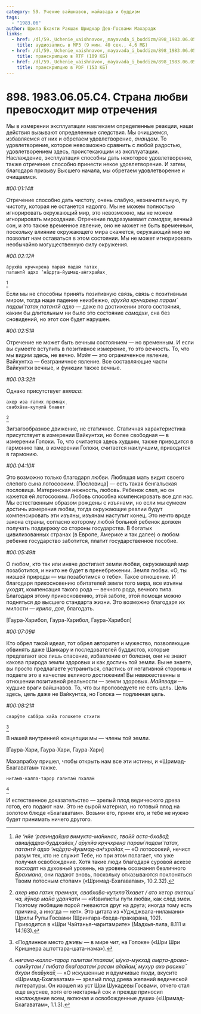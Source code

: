 ```yaml
---
category: 59. Учение вайшнавов, майавада и буддизм
tags:
  - "1983.06"
author: Шрила Бхакти Ракшак Шридхар Дев-Госвами Махарадж
links:
  - href: /dl/59._Uchenie_vaishnavov,_mayavada_i_buddizm/898_1983.06.05.C4_SridharMj_Strana_lubvi_prevoshodit_mir_otrecheniya.mp3
    title: аудиозапись в MP3 (9 мин. 40 сек., 4,6 МБ)
  - href: /dl/59._Uchenie_vaishnavov,_mayavada_i_buddizm/898_1983.06.05.C4_SridharMj_Strana_lubvi_prevoshodit_mir_otrecheniya.rtf
    title: транскрипцию в RTF (109 КБ)
  - href: /dl/59._Uchenie_vaishnavov,_mayavada_i_buddizm/898_1983.06.05.C4_SridharMj_Strana_lubvi_prevoshodit_mir_otrecheniya.pdf
    title: транскрипцию в PDF (153 КБ)
---
```


# 898. 1983.06.05.C4. Страна любви превосходит мир отречения

Мы в измерении эксплуатации навлекаем определенные реакции, наши действия вызывают определенные следствия. Мы очищаемся, избавляемся от них и обретаем удовлетворение, *анандам*. То удовлетворение, которое невозможно сравнить с любой радостью, удовлетворением здесь, проистекающим из эксплуатации. Наслаждение, эксплуатация способны дать некоторое удовлетворение, также отречение способно принести некое удовлетворение. И затем, благодаря призыву Высшего начала, мы обретаем удовлетворение и очищаемся.

*#00:01:14#*

Отречение способно дать чистоту, очень слабую, незначительную, ту чистоту, которая не останется надолго. Мы не можем полностью игнорировать окружающий мир, это невозможно, мы не можем игнорировать мироздание. Отречение подразумевает *самадхи*, вечный сон, и это также временное явление, оно не может не быть временным, поскольку влияние окружающего мира скажется, окружающий мир не позволит нам оставаться в этом состоянии. Мы не может игнорировать необычайно могущественную силу окружения.

*#00:02:12#*

    а̄рухйа кр̣ччхрен̣а парам̇ падам̇ татах̣
    патантй адхо ‘на̄др̣та-йушмад-ан̇гхрайах̣
[^_ftn1]

Если мы не способны принять позитивную связь, связь с позитивным миром, тогда наше падение неизбежно, *а̄рухйа кр̣ччхрен̣а парам̇ падам̇ татах̣ патантй адхо* — даже по достижении этого состояния, каким бы длительным ни было это состояние *самадхи*, сна без сновидений, но этот сон будет нарушен.

*#00:02:51#*

Отречение не может быть вечным состоянием — но временным. И если вы сумеете вступить в позитивное измерение, то это вечность. То, что мы видим здесь, не вечно. *Майя* — это ограниченное явление, Вайкунтха — безграничное явление. Все составляющие части Вайкунтхи вечные, и функции также вечные.

*#00:03:32#*

Однако присутствует *виласа*:

    ахер ива гатих̣ премн̣ах̣
    свабха̄ва-кут̣ила̄ бхавет
[^_ftn2]

Зигзагообразное движение, не статичное. Статичная характеристика присутствует в измерении Вайкунтхи, но более свободная — в измерении Голоки. То, что считается здесь худшим, также приводится в гармонию там, в измерении Голоки, считается наилучшим, приводится в гармонию.

*#00:04:10#*

Это возможно только благодаря любви. Любящая мать видит своего слепого сына лотосооким. [Пословица] — есть такая бенгальская пословица. Материнская нежность, любовь. Ребенок слеп, но он кажется ей лотосооким. Любовь способна компенсировать все для нас. Мы естественным образом рождены с изъянами, но если мы сумеем достичь измерения любви, тогда окружающие реалии будут компенсировать эти изъяны, изъянам наступит конец. Это нечто вроде закона страны, согласно которому любой больной ребенок должен получать поддержку со стороны государства. В богатых цивилизованных странах (в Европе, Америке и так далее) о любом ребенке государство заботится, платит государственное пособие.

*#00:05:49#*

О любом, кто так или иначе достигает земли любви, окружающий мир позаботится, и никто не будет в пренебрежении. Земля любви. «О, ты низшей природы — мы позаботимся о тебе». Такое отношение. И благодаря прикосновению обитателей земли того мира, все изъяны уходят, компенсация такого рода — вечного рода, вечного типа. Благодаря этому прикосновению, этой заботе, этой помощи можно подняться до высшего стандарта жизни. Это возможно благодаря их милости — *крипа*, *доя*, благодать.

[Гаура-Харибол, Гаура-Харибол, Гаура-Харибол]

*#00:07:09#*

Кто обрел такой идеал, тот обрел авторитет и мужество, позволяющие обвинять даже Шанкару и последователей буддистов, которые предлагают все лишь спасение, избавление от болезни, они не знают какова природа земли здоровых и как достичь той земли. Вы не знаете, вы просто предлагаете устраниться, спастись от негативной стороны и подаете это в качестве великого достижения! Вы невежественны в отношении позитивной реальности — земли здоровых. *Майявади* — худшие враги вайшнавов. То, что вы проповедуете не есть цель. Цель здесь, цель даже не Вайкунтха, но Голока — подлинная цель.

*#00:08:21#*

    сварӯпе саба̄ра хайа голокете стхити
[^_ftn3]

В нашей внутренней концепции мы — члены той земли.

[Гаура-Хари, Гаура-Хари, Гаура-Хари]

Махапрабху пришел, чтобы открыть нам все эти истины, и «Шримад-Бхагаватам» также.

    нигама-калпа-тарор галитам̇ пхалам̇
[^_ftn4]

И естественное доказательство — зрелый плод ведического древа готов, его подают нам. Это не сырой материал, но готовый плод на золотом блюде «Бхагаватам». Возьми его, прими его, и тебе не нужно будет принимать ничего другого.



[^_ftn1]: *йе ‘нйе ‘равинда̄кша вимукта-ма̄нинас, твайй аста-бха̄ва̄д авиш́уддха-буддхайах̣ / а̄рухйа кр̣ччхрен̣а парам̇ падам̇ татах̣, патантй адхо ‘на̄др̣та-йушмад-ан̇гхрайах̣* — «О лотосоокий, нечист разум тех, кто не служит Тебе, но при этом полагает, что уже получил освобождение. Хотя такие люди благодаря суровой аскезе восходят на духовный уровень, на уровень осознания безличного *Брахмана*, они падают вновь, поскольку отказываются поклоняться Твоим лотосным стопам» («Шримад-Бхагаватам», 10.2.32).

[^_ftn2]: *ахер ива гатих̣ премн̣ах̣, свабха̄ва-кут̣ила̄ бхавет / ато хетор ахетош́ ча, йӯнор ма̄на удан̃чати* — «Извилисты пути любви, как след змеи. Поэтому любящие порой гневаются друг на друга; иногда тому есть причина, а иногда — нет». Это цитата из «Уджджвала-ниламани» Шрилы Рупы Госвами (Шрингара-бхеда-пракарана, 102). Приводится в «Шри Чайтанья-чаритамрите» (Мадхья-лила, 8.111 и 14.163).

[^_ftn3]: «Подлинное место *дживы* — в мире *чит*, на Голоке» («Шри Шри Кришнера аштоттара-шата-нама»).

[^_ftn4]: *нигама-калпа-тарор галитам̇ пхалам̇, ш́ука-мукха̄д амр̣та-драва-сам̇йутам / пибата бха̄гаватам̇ расам а̄лайам̇, мухур ахо расика̄ бхуви бха̄вука̄х̣* — «О искушенные и вдумчивые люди, вкусите «Шримад-Бхагаватам» — зрелый плод древа желаний ведической литературы. Он изошел из уст Шри Шукадевы Госвами, отчего стал еще вкуснее, хотя его нектарный сок и прежде приносил наслаждение всем, включая и освобожденные души» («Шримад-Бхагаватам», 1.1.3).

